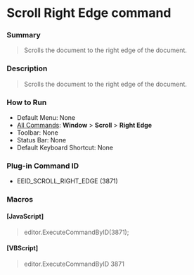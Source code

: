 # Scroll Right Edge command

### Summary

> Scrolls the document to the right edge of the document.

### Description

> Scrolls the document to the right edge of the document.

### How to Run

- Default Menu: None
- [All Commands](../tools/all_commands): **Window** \> **Scroll** \> **Right Edge**
- Toolbar: None
- Status Bar: None
- Default Keyboard Shortcut: None

### Plug-in Command ID

- EEID\_SCROLL\_RIGHT\_EDGE (3871)

### Macros

#### \[JavaScript\]

> editor.ExecuteCommandByID(3871);

#### \[VBScript\]

> editor.ExecuteCommandByID 3871
